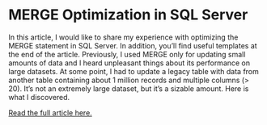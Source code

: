 # MERGE Optimization in SQL Server

In this article, I would like to share my experience with optimizing the MERGE statement in SQL Server. In addition, you’ll find useful templates at the end of the article.
Previously, I used MERGE only for updating small amounts of data and I heard unpleasant things about its performance on large datasets. At some point, I had to update a legacy table with data from another table containing about 1 million records and multiple columns (> 20). It’s not an extremely large dataset, but it’s a sizable amount. Here is what I discovered.

[Read the full article here.](https://www.highgoup.com/programming/articles/sql-server/merge-optimization-in-sql-server)